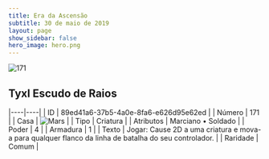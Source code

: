 ```yaml
---
title: Era da Ascensão
subtitle: 30 de maio de 2019
layout: page
show_sidebar: false
hero_image: hero.png
---
```


![171](https://cdn.keyforgegame.com/media/card_front/pt/435_171_CXQ88GP6PXGQ_pt.png)

## Tyxl Escudo de Raios

|----|----|
| ID | 89ed41a6-37b5-4a0e-8fa6-e626d95e62ed |
| Número | 171 |
| Casa | ![Mars](https://archonarcana.com/images/thumb/d/de/Mars.png/22px-Mars.png "Marte") |
| Tipo | Criatura |
| Atributos | Marciano • Soldado |
| Poder | 4 |
| Armadura | 1 |
| Texto | Jogar: Cause 2D a uma criatura e mova-a para qualquer flanco da linha de batalha do seu controlador. |
| Raridade | Comum |
